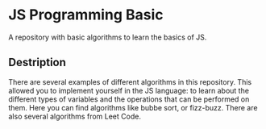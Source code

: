 # JS Programming Basic

A repository with basic algorithms to learn the basics of JS.

##  Destription 

There are several examples of different algorithms in this repository. This allowed you to implement yourself in the JS language: to learn about the different types of variables and the operations that can be performed on them.
Here you can find algorithms like bubbe sort, or fizz-buzz. There are also several algorithms from Leet Code. 
